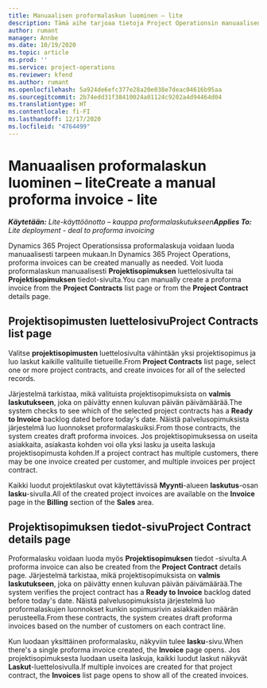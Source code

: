 ```yaml
---
title: Manuaalisen proformalaskun luominen – lite
description: Tämä aihe tarjoaa tietoja Project Operationsin manuaalisen proformalaskun luomisesta.
author: rumant
manager: Annbe
ms.date: 10/19/2020
ms.topic: article
ms.prod: ''
ms.service: project-operations
ms.reviewer: kfend
ms.author: rumant
ms.openlocfilehash: 5a924de6efc377e28a20e038e7deac04616b95aa
ms.sourcegitcommit: 2b74edd31f38410024a01124c9202a4d94464d04
ms.translationtype: HT
ms.contentlocale: fi-FI
ms.lasthandoff: 12/17/2020
ms.locfileid: "4764499"
---
```

# <a name="create-a-manual-proforma-invoice---lite"></a><span data-ttu-id="16d09-103">Manuaalisen proformalaskun luominen – lite</span><span class="sxs-lookup"><span data-stu-id="16d09-103">Create a manual proforma invoice - lite</span></span>

<span data-ttu-id="16d09-104">_**Käytetään:** Lite-käyttöönotto – kauppa proformalaskutukseen_</span><span class="sxs-lookup"><span data-stu-id="16d09-104">_**Applies To:** Lite deployment - deal to proforma invoicing_</span></span>

<span data-ttu-id="16d09-105">Dynamics 365 Project Operationsissa proformalaskuja voidaan luoda manuaalisesti tarpeen mukaan.</span><span class="sxs-lookup"><span data-stu-id="16d09-105">In Dynamics 365 Project Operations, proforma invoices can be created manually as needed.</span></span> <span data-ttu-id="16d09-106">Voit luoda proformalaskun manuaalisesti **Projektisopimuksen** luettelosivulta tai **Projektisopimuksen** tiedot-sivulta.</span><span class="sxs-lookup"><span data-stu-id="16d09-106">You can manually create a proforma invoice from the **Project Contracts** list page or from the **Project Contract** details page.</span></span>

##  <a name="project-contracts-list-page"></a><span data-ttu-id="16d09-107">Projektisopimusten luettelosivu</span><span class="sxs-lookup"><span data-stu-id="16d09-107">Project Contracts list page</span></span>

<span data-ttu-id="16d09-108">Valitse **projektisopimusten** luettelosivulta vähintään yksi projektisopimus ja luo laskut kaikille valituille tietueille.</span><span class="sxs-lookup"><span data-stu-id="16d09-108">From **Project Contracts** list page, select one or more project contracts, and create invoices for all of the selected records.</span></span>

<span data-ttu-id="16d09-109">Järjestelmä tarkistaa, mikä valituista projektisopimuksista on **valmis laskutukseen**, joka on päivätty ennen kuluvan päivän päivämäärää.</span><span class="sxs-lookup"><span data-stu-id="16d09-109">The system checks to see which of the selected project contracts has a **Ready to Invoice** backlog dated before today's date.</span></span> <span data-ttu-id="16d09-110">Näistä palvelusopimuksista järjestelmä luo luonnokset proformalaskuiksi.</span><span class="sxs-lookup"><span data-stu-id="16d09-110">From those contracts, the system creates draft proforma invoices.</span></span> <span data-ttu-id="16d09-111">Jos projektisopimuksessa on useita asiakkaita, asiakasta kohden voi olla yksi lasku ja useita laskuja projektisopimusta kohden.</span><span class="sxs-lookup"><span data-stu-id="16d09-111">If a project contract has multiple customers, there may be one invoice created per customer, and multiple invoices per project contract.</span></span>

<span data-ttu-id="16d09-112">Kaikki luodut projektilaskut ovat käytettävissä **Myynti**-alueen **laskutus**-osan **lasku**-sivulla.</span><span class="sxs-lookup"><span data-stu-id="16d09-112">All of the created project invoices are available on the **Invoice** page in the **Billing** section of the **Sales** area.</span></span>

## <a name="project-contract-details-page"></a><span data-ttu-id="16d09-113">Projektisopimuksen tiedot-sivu</span><span class="sxs-lookup"><span data-stu-id="16d09-113">Project Contract details page</span></span>

<span data-ttu-id="16d09-114">Proformalasku voidaan luoda myös **Projektisopimuksen** tiedot -sivulta.</span><span class="sxs-lookup"><span data-stu-id="16d09-114">A proforma invoice can also be created from the **Project Contract** details page.</span></span> <span data-ttu-id="16d09-115">Järjestelmä tarkistaa, mikä projektisopimuksista on **valmis laskutukseen**, joka on päivätty ennen kuluvan päivän päivämäärää.</span><span class="sxs-lookup"><span data-stu-id="16d09-115">The system verifies the project contract has a **Ready to Invoice** backlog dated before today's date.</span></span> <span data-ttu-id="16d09-116">Näistä palvelusopimuksista järjestelmä luo proformalaskujen luonnokset kunkin sopimusrivin asiakkaiden määrän perusteella.</span><span class="sxs-lookup"><span data-stu-id="16d09-116">From these contracts, the system creates draft proforma invoices based on the number of customers on each contract line.</span></span>

<span data-ttu-id="16d09-117">Kun luodaan yksittäinen proformalasku, näkyviin tulee **lasku**-sivu.</span><span class="sxs-lookup"><span data-stu-id="16d09-117">When there's a single proforma invoice created, the **Invoice** page opens.</span></span> <span data-ttu-id="16d09-118">Jos projektisopimuksesta luodaan useita laskuja, kaikki luodut laskut näkyvät **Laskut**-luettelosivulla.</span><span class="sxs-lookup"><span data-stu-id="16d09-118">If multiple invoices are created for that project contract, the **Invoices** list page opens to show all of the created invoices.</span></span>
